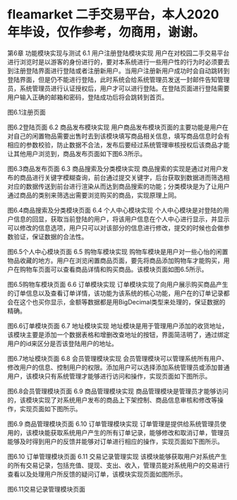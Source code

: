 # fleamarket 二手交易平台，本人2020年毕设，仅作参考，勿商用，谢谢。


第6章 功能模块实现与测试
6.1 用户注册登陆模块实现
用户在对校园二手交易平台进行浏览时是以游客的身份进行的，要对本系统进行一些用户性的行为时必须要去到注册登陆界面进行登陆或者注册新用户。当用户注册新用户成功时会自动跳转到登陆界面，但是仍不能进行登陆，此时系统会给系统管理员发送一封邮件告知管理员，系统管理员进行认证授权后，用户才可以进行登陆。在登陆页面进行登陆需要用户输入正确的邮箱和密码，登陆成功后将会跳转到首页。

图6.1注册页面

图6.2登陆页面
6.2 商品发布模块实现
用户商品发布模块页面的主要功能是用户在对自己的闲置物品需要出售时去到该模块填写商品相关信息，填写商品信息时会有相应的参数校验，防止数据不合法，发布后要经过系统管理审核授权后该商品才能让其他用户浏览到，商品发布页面如下图6.3所示。

图6.3商品发布页面
6.3 商品搜索及分类模块实现
商品搜索的实现是通过对用户发布的商品进行关键字模糊查询，前台通过提交关键字，后台获取到数据进而筛选相对应的数据传送到前台进行渲染从而达到商品搜索的功能；分类模块是为了让用户通过商品的类别来筛选出需要浏览购买的商品，实现原理上同。

图6.4商品搜索及分类模块页面
6.4 个人中心模块实现
个人中心模块是对登陆的用户信息的回显，获取当前登陆的用户，将该用户信息在个人中心进行显示，并显示可以修改的信息选项，用户只可以对该部分的信息进行修改，提交的时候也会做参数验证，保证数据的合法性。

图6.5个人中心模块页面
6.5 购物车模块实现
购物车模块是用户对一些心怡的闲置物品收藏的地方。用户在浏览闲置商品页面，要先将商品添加购物车才能购买，用户在购物车页面可以查看商品详情和购买商品。该模块页面如图6.5所示。

图6.5购物车模块页面
6.6 订单模块实现
订单模块实现了向用户展示购买商品产生的订单信息以及查看订单详情，该功能为该系统的核心功能，用户在的订单记录都会在这个也买你显示，金额等数据都是用BigDecimal类型来处理的，保证数据的精确。

图6.6订单模块页面
6.7 地址模块实现
地址模块是用于管理用户添加的收货地址，该模块主要是添加一个数据表格和增删改查地址的按钮，界面简洁明了，通过绑定用户的id来区分是否该登陆用户的地址。

图6.7地址模块页面
6.8 会员管理模块实现
会员管理模块可以管理系统所有用户、修改用户的信息、控制用户的权限。添加用户可以选择添加系统管理员或添加普通用户，该模块只有系统管理才能够进行访问和操作，实现页面如下图所示。

图6.8会员管理模块页面
6.9 商品管理模块实现
商品管理模块是管理员才能够访问的，该模块实现了对系统用户发布的商品上下架控制、商品信息审核和修改等操作，实现页面如下图所示。

图6.9 商品管理模块页面
6.10 订单管理模块实现
订单管理是提供给系统管理员使用的，该模块能获取系统用户产生的所有订单记录，能够修改和取消订单，管理员能够及时得到用户的反馈并能够对订单进行相应的操作，实现页面如下图所示。

图6.10 订单管理模块页面
6.11 交易记录管理实现
该模块能够获取用户对系统产生的所有交易记录，包括充值、提现、支出、收入，管理员能对系统用户的交易进行查看以及处理用户所反馈的疑问订单，该模块实现页面如图所示。

图6.11交易记录管理模块页面
